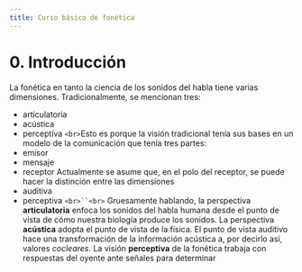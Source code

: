 ```yaml
---
title: Curso básico de fonética 
---
```

# 0. Introducción

La fonética en tanto la ciencia de los sonidos del habla tiene varias dimensiones. Tradicionalmente, se mencionan tres: 
- articulatoria
- acústica
- perceptiva
`<br>`Esto es porque la visión tradicional tenía sus bases en un modelo de la comunicación que tenía tres partes:
- emisor
- mensaje
- receptor
Actualmente se asume que, en el polo del receptor, se puede hacer la distinción entre las dimensiones
- auditiva
- perceptiva
`<br>``<br>`
Gruesamente hablando, la perspectiva **articulatoria** enfoca los sonidos del habla humana desde el punto de vista de cómo nuestra biología produce los sonidos. La perspectiva **acústica** adopta el punto de vista de la física. El punto de vista auditivo hace una transformación de la información acústica a, por decirlo así, valores *cocleares*. La visión **perceptiva** de la fonética trabaja con respuestas del oyente ante señales para determinar  



